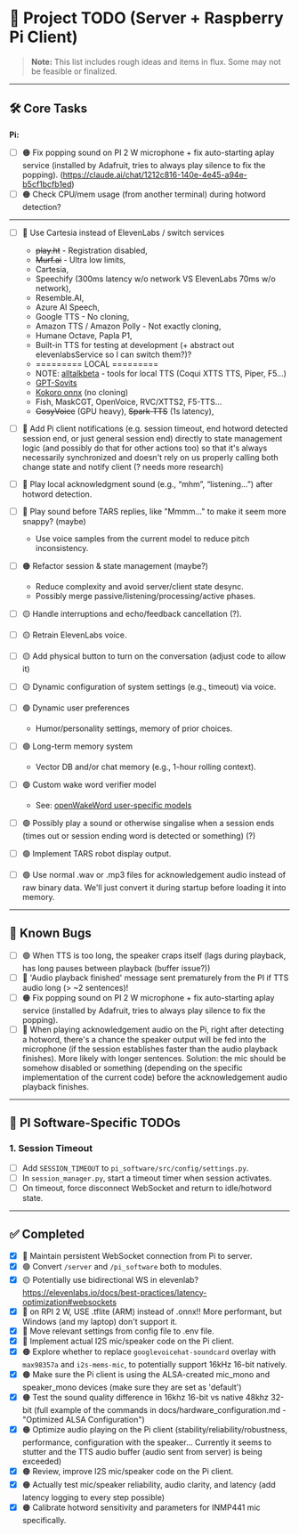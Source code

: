 # 📝 Project TODO (Server + Raspberry Pi Client)

> **Note:** This list includes rough ideas and items in flux. Some may not be feasible or finalized.

---

## 🛠️ Core Tasks

**Pi:**

- [ ] 🟠 Fix popping sound on PI 2 W microphone + fix auto-starting aplay service (installed by Adafruit, tries to always play silence to fix the popping). (https://claude.ai/chat/1212c816-140e-4e45-a94e-b5cf1bcfb1ed)
- [ ] 🟠 Check CPU/mem usage (from another terminal) during hotword detection?

---

- [ ] 🔴 Use Cartesia instead of ElevenLabs / switch services
  - ~~play.ht~~ - Registration disabled,
  - ~~Murf.ai~~ - Ultra low limits,
  - Cartesia,
  - Speechify (300ms latency w/o network VS ElevenLabs 70ms w/o network),
  - Resemble.AI,
  - Azure AI Speech,
  - Google TTS - No cloning,
  - Amazon TTS / Amazon Polly - Not exactly cloning,
  - Humane Octave, Papla P1,
  - Built-in TTS for testing at development (+ abstract out elevenlabsService so I can switch them?)?
  - ========= LOCAL =========
  - NOTE: [alltalkbeta](https://github.com/erew123/alltalk_tts/tree/alltalkbeta) - tools for local TTS (Coqui XTTS TTS, Piper, F5...)
  - [GPT-Sovits](https://github.com/RVC-Boss/GPT-SoVITS)
  - [Kokoro onnx](https://github.com/thewh1teagle/kokoro-onnx) (no cloning)
  - Fish, MaskCGT, OpenVoice, RVC/XTTS2, F5-TTS...
  - ~~CosyVoice~~ (GPU heavy), ~~Spark-TTS~~ (1s latency), 
- [ ] 🔴 Add Pi client notifications (e.g. session timeout, end hotword detected session end, or just general session end) directly to state management logic (and possibly do that for other actions too) so that it's always necessarily synchronized and doesn't rely on us properly calling both change state and notify client (? needs more research)
- [ ] 🔴 Play local acknowledgment sound (e.g., “mhm”, “listening...”) after hotword detection.
- [ ] 🔴 Play sound before TARS replies, like "Mmmm..." to make it seem more snappy? (maybe)
  - Use voice samples from the current model to reduce pitch inconsistency.
- [ ] 🟠 Refactor session & state management (maybe?)
  - Reduce complexity and avoid server/client state desync.
  - Possibly merge passive/listening/processing/active phases.
- [ ] 🟡 Handle interruptions and echo/feedback cancellation (?).
- [ ] 🟡 Retrain ElevenLabs voice.
- [ ] 🟡 Add physical button to turn on the conversation (adjust code to allow it)
- [ ] 🟡 Dynamic configuration of system settings (e.g., timeout) via voice.
- [ ] 🟢 Dynamic user preferences
  - Humor/personality settings, memory of prior choices.
- [ ] 🟢 Long-term memory system
  - Vector DB and/or chat memory (e.g., 1-hour rolling context).
- [ ] 🟢 Custom wake word verifier model

  - See: [openWakeWord user-specific models](https://github.com/dscripka/openWakeWord#user-specific-models)

- [ ] 🟢 Possibly play a sound or otherwise singalise when a session ends (times out or session ending word is detected or something) (?)
- [ ] 🟢 Implement TARS robot display output.
- [ ] 🟢 Use normal .wav or .mp3 files for acknowledgement audio instead of raw binary data. We'll just convert it during startup before loading it into memory.

---

## 🐛 Known Bugs

- [ ] 🟢 When TTS is too long, the speaker craps itself (lags during playback, has long pauses between playback (buffer issue?))
- [ ] 🔴 'Audio playback finished' message sent prematurely from the PI if TTS audio long (> ~2 sentences)!
- [ ] 🟠 Fix popping sound on PI 2 W microphone + fix auto-starting aplay service (installed by Adafruit, tries to always play silence to fix the popping).
- [ ] 🔴 When playing acknowledgement audio on the Pi, right after detecting a hotword, there's a chance the speaker output will be fed into the microphone (if the session establishes faster than the audio playback finishes). More likely with longer sentences. Solution: the mic should be somehow disabled or something (depending on the specific implementation of the current code) before the acknowledgement audio playback finishes.

---

## 🔧 PI Software-Specific TODOs

### 1. Session Timeout

- [ ] Add `SESSION_TIMEOUT` to `pi_software/src/config/settings.py`.
- [ ] In `session_manager.py`, start a timeout timer when session activates.
- [ ] On timeout, force disconnect WebSocket and return to idle/hotword state.

---

## ✅ Completed

- [x] 🔴 Maintain persistent WebSocket connection from Pi to server.
- [x] 🟢 Convert `/server` and `/pi_software` both to modules.
- [x] 🟡 Potentially use bidirectional WS in elevenlab? https://elevenlabs.io/docs/best-practices/latency-optimization#websockets
- [x] 🔴 on RPI 2 W, USE .tflite (ARM) instead of .onnx!! More performant, but Windows (and my laptop) don't support it.
- [x] 🔴 Move relevant settings from config file to .env file.
- [x] 🔴 Implement actual I2S mic/speaker code on the Pi client.
- [x] 🟠 Explore whether to replace `googlevoicehat-soundcard` overlay with `max98357a` and `i2s-mems-mic`, to potentially support 16kHz 16-bit natively.
- [x] 🟠 Make sure the Pi client is using the ALSA-created mic_mono and speaker_mono devices (make sure they are set as 'default')
- [x] 🟠 Test the sound quality difference in 16khz 16-bit vs native 48khz 32-bit (full example of the commands in docs/hardware_configuration.md - "Optimized ALSA Configuration")
- [x] 🟠 Optimize audio playing on the Pi client (stability/reliability/robustness, performance, configuration with the speaker... Currently it seems to stutter and the TTS audio buffer (audio sent from server) is being exceeded)
- [x] 🟠 Review, improve I2S mic/speaker code on the Pi client.
- [x] 🟠 Actually test mic/speaker reliability, audio clarity, and latency (add latency logging to every step possible)
- [x] 🟠 Calibrate hotword sensitivity and parameters for INMP441 mic specifically.
